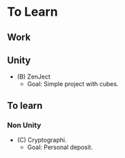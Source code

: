# To Learn

## Work

## Unity

- (B) ZenJect
  - Goal: Simple project with cubes.

## To learn

### Non Unity

- (C) Cryptographi.
  - Goal: Personal deposit.